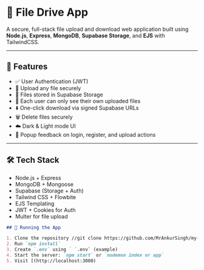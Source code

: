 # 🔐 File Drive App

A secure, full-stack file upload and download web application built using **Node.js**, **Express**, **MongoDB**, **Supabase Storage**, and **EJS** with TailwindCSS.

---

## 🚀 Features

- ✅ User Authentication (JWT)
- 📁 Upload any file securely
- 💾 Files stored in Supabase Storage
- 🔐 Each user can only see their own uploaded files
- ⬇️ One-click download via signed Supabase URLs
- 🗑 Delete files securely
- ☁️ Dark & Light mode UI
- 🎉 Popup feedback on login, register, and upload actions

---

## 🛠 Tech Stack

- Node.js + Express
- MongoDB + Mongoose
- Supabase (Storage + Auth)
- Tailwind CSS + Flowbite
- EJS Templating
- JWT + Cookies for Auth
- Multer for file upload


```markdown
## 🧪 Running the App

1. Clone the repository //git clone https://github.com/MrAnkurSingh/my-file-drive-app.git
2. Run `npm install`
3. Create `.env` using ` `.env` (example)
4. Start the server: `npm start` or `nodemon index or app`
5. Visit [(http://localhost:3000)
